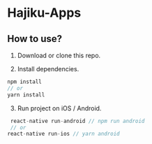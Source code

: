 # Hajiku-Apps
## How to use?

1. Download or clone this repo.

2. Install dependencies.

```js
npm install
// or
yarn install
```

3. Run project on iOS / Android.

```js
 react-native run-android // npm run android
 // or
react-native run-ios // yarn android
```
